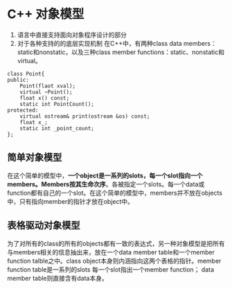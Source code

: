 # C++ 对象模型
1. 语言中直接支持面向对象程序设计的部分
2. 对于各种支持的的底层实现机制
在C++中，有两种class data members：static和nonstatic，以及三种class member functions：static、nonstatic和virtual。
```
class Point{
public:
    Point(flaot xval);
    virtual ~Point();
    float x() const;
    static int PointCount();
protected:
    virtual ostream& print(ostream &os) const;
    float x_;
    static int _point_count;
};
```

## 简单对象模型
在这个简单的模型中，**一个object是一系列的slots，每一个slot指向一个members。Members按其生命次序**。各被指定一个slots。每一个data或function都有自己的一个slot。在这个简单的模型中，members并不放在objects中，只有指向member的指针才放在object中。
## 表格驱动对象模型
为了对所有的class的所有的objects都有一致的表达式，另一种对象模型是把所有与members相关的信息抽出来，放在一个data member table和一个member function talble之中。class object本身则内涵指向这两个表格的指针。member function table是一系列的slots 每一个slot指出一个member function；
data member table则直接含有data本身。
